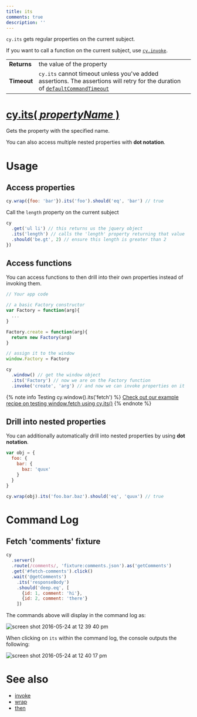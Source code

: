 ```yaml
---
title: its
comments: true
description: ''
---
```


`cy.its` gets regular properties on the current subject.

If you want to call a function on the current subject, use [`cy.invoke`](https://on.cypress.io/api/invoke).

| | |
|--- | --- |
| **Returns** | the value of the property |
| **Timeout** | `cy.its` cannot timeout unless you've added assertions. The assertions will retry for the duration of [`defaultCommandTimeout`](https://on.cypress.io/guides/configuration#timeouts) |

# [cy.its( *propertyName* )](#usage)

Gets the property with the specified name.

You can also access multiple nested properties with **dot notation**.

# Usage

## Access properties

```javascript
cy.wrap({foo: 'bar'}).its('foo').should('eq', 'bar') // true
```

Call the `length` property on the current subject

```javascript
cy
  .get('ul li') // this returns us the jquery object
  .its('length') // calls the 'length' property returning that value
  .should('be.gt', 2) // ensure this length is greater than 2
})
```

## Access functions

You can access functions to then drill into their own properties instead of invoking them.

```javascript
// Your app code

// a basic Factory constructor
var Factory = function(arg){
  ...
}

Factory.create = function(arg){
  return new Factory(arg)
}

// assign it to the window
window.Factory = Factory
```

```javascript
cy
  .window() // get the window object
  .its('Factory') // now we are on the Factory function
  .invoke('create', 'arg') // and now we can invoke properties on it

```

{% note info Testing cy.window().its('fetch') %}
[Check out our example recipe on testing window.fetch using cy.its()](https://github.com/cypress-io/cypress-example-recipes/blob/master/cypress/integration/spy_stub_clock_spec.js)
{% endnote %}

## Drill into nested properties

You can additionally automatically drill into nested properties by using **dot notation**.

```javascript
var obj = {
  foo: {
    bar: {
      baz: 'quux'
    }
  }
}

cy.wrap(obj).its('foo.bar.baz').should('eq', 'quux') // true
```

# Command Log

## Fetch 'comments' fixture

```javascript
cy
  .server()
  .route(/comments/, 'fixture:comments.json').as('getComments')
  .get('#fetch-comments').click()
  .wait('@getComments')
    .its('responseBody')
    .should('deep.eq', [
      {id: 1, comment: 'hi'},
      {id: 2, comment: 'there'}
    ])
```

The commands above will display in the command log as:

![screen shot 2016-05-24 at 12 39 40 pm](https://cloud.githubusercontent.com/assets/1268976/15512229/d512cbb4-21ac-11e6-9a9a-5d358ae4fe4b.png)

When clicking on `its` within the command log, the console outputs the following:

![screen shot 2016-05-24 at 12 40 17 pm](https://cloud.githubusercontent.com/assets/1268976/15512225/d14723cc-21ac-11e6-88d5-39ffe6c0a195.png)

# See also

- [invoke](https://on.cypress.io/api/invoke)
- [wrap](https://on.cypress.io/api/wrap)
- [then](https://on.cypress.io/api/then)
